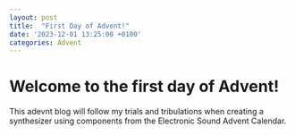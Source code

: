 ```yaml
---
layout: post
title:  "First Day of Advent!"
date: '2023-12-01 13:25:00 +0100'
categories: Advent
---
```


# Welcome to the first day of Advent!
This adevnt blog will follow my trials and tribulations when creating a synthesizer using components from the Electronic Sound Advent Calendar.